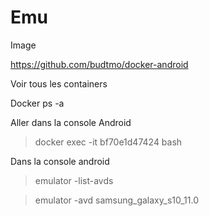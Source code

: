 # Emu

Image

https://github.com/budtmo/docker-android

Voir tous les containers

Docker ps -a

Aller dans la console Android 

> docker exec -it bf70e1d47424 bash

Dans la console android

> emulator -list-avds

> emulator -avd samsung_galaxy_s10_11.0
